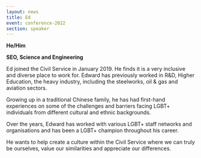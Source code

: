 ```yaml
---
layout: news
title: Ed
event: conference-2022
section: speaker
---
```

**He/Him**

**SEO, Science and Engineering**

Ed joined the Civil Service in January 2019. He finds it is a very inclusive and diverse place to work for. Edward has previously worked in R&D, Higher Education, the heavy industry, including the steelworks, oil & gas and aviation sectors.

Growing up in a traditional Chinese family, he has had first-hand experiences on some of the challenges and barriers facing LGBT+ individuals from different cultural and ethnic backgrounds.

Over the years, Edward has worked with various LGBT+ staff networks and organisations and has been a LGBT+ champion throughout his career. 

He wants to help create a culture within the Civil Service where we can truly be ourselves, value our similarities and appreciate our differences.

![]()